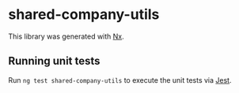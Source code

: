 # shared-company-utils

This library was generated with [Nx](https://nx.dev).

## Running unit tests

Run `ng test shared-company-utils` to execute the unit tests via [Jest](https://jestjs.io).
